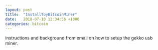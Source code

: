 ```yaml
---
layout: post
title:  "InstallToyBitcoinMiner"
date:   2018-07-10 12:34:56 +1000
categories: bitcoin
---
```


instructions and background from email on how to setup the gekko usb miner.
